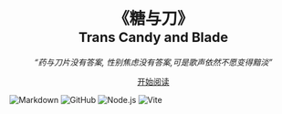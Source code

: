 <h1 align="center">《糖与刀》<br /><small>Trans Candy and Blade</small></h1>

<p align="center"></p>

<p align="center"><i>“药与刀片没有答案, 性别焦虑没有答案,可是歌声依然不愿变得黯淡”</i></p>

<p align="center"><a href="https://transcab.zhaore.top/">开始阅读</a></p>

<p>
  <img src="https://img.shields.io/badge/-Markdown-000?logo=Markdown&logoColor=FFF" alt="Markdown" style="display: inline-block;" /> 
  <img src="https://img.shields.io/badge/-GitHub-181717?logo=GitHub&logoColor=FFF" alt="GitHub" style="display: inline-block;" /> 
  <img src="https://img.shields.io/badge/-Node.js-D3D3D3?logo=Node.js&logoColor=339933" alt="Node.js" style="display: inline-block;" /> 
  <img src="https://img.shields.io/badge/-Vite-D3D3D3?logo=Vite&logoColor=646CFF" alt="Vite" style="display: inline-block;" /> 
</p>